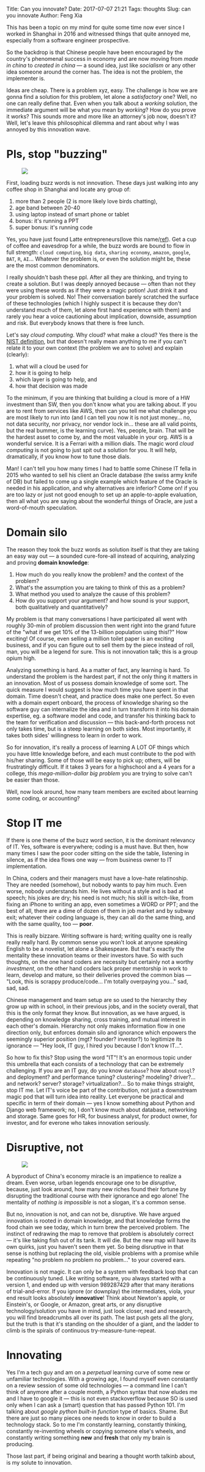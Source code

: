Title: Can you innovate?
Date: 2017-07-07 21:21
Tags: thoughts
Slug: can you innovate
Author: Feng Xia


This has been a topic on my mind for quite some time now ever since I
worked in Shanghai in 2016 and witnessed things that quite annoyed me,
especially from a software engineer prospective. 

So the backdrop is that Chinese people have been encouraged by
the country's phenomenal success in economy and are now moving from _made in
china_ to _created in china_ &mdash; a sound idea, just like
_socialism_ or any other idea someone around the corner has. The
idea is not the problem, the implementer is.

Ideas are cheap. There is a problem xyz, easy. The challenge is how we
are gonna find a solution for this problem, let alone a _satisfactory_
one? Well, no one can really define that. Even when you talk about a
_working_ solution, the immediate argument will be what you mean by
_working_? How do you prove it works? This sounds more and more like
an attorney's job now, doesn't it? Well, let's leave this
philosophical dilemma and rant about why I was annoyed by this
innovation wave.

# Pls, stop "buzzing"

<figure class="col l6 m6 s12">
  <img src="{{SITEURL}}/images/funny/startup.jpg"/>
</figure>

First, loading buzz words is not innovation.  These days just walking
into any coffee shop in Shanghai and locate any group of:

1. more than 2 people (2 is more likely love birds chatting), 
2. age band between 20-40
3. using laptop instead of smart phone or tablet
4. bonus: it's running a PPT
5. super bonus: it's running code

Yes, you have just found <span class="myhighlight"> Latte
entrepreneurs</span>(love this name/[ref][2]). Get a cup of coffee and
eavesdrop for a while, the buzz words are bound to flow in full
strength: `cloud computing`, `big data`, `sharing economy`, `amazon`,
`google`, `BAT`, `R`, `AI`...  Whatever the problem is, or even the
solution might be, these are the most common denominators.

[2]: https://www.peterjthomson.com/latte-entrepreneur/

I really shouldn't bash these ppl. After all they are thinking, and
trying to create a solution. But I was deeply annoyed because &mdash;
often than not they were using these words <span class="myhighlight">as
if they were a magic potion</span>! Just drink it and your problem is
solved. No! Their conversation barely scratched the surface of these
technologies (which I highly suspect it is because they don't
understand much of them, let alone first hand experience with them)
and rarely you hear a voice cautioning about implication, downside,
assumption and risk. But everybody knows that there is <span
class="myhighlight">free lunch</span>.

Let's say _cloud computing_. Why cloud? what make a cloud? Yes
there is the [NIST definition][1], but that doesn't really mean
anything to me if you can't relate it to your own context (the problem
we are to solve) and explain (clearly):

1. what will a cloud be used for
2. how it is going to help
3. which layer is going to help, and
4. how that decision was made

To the minimum, if you are thinking that building a cloud is more of a
HW investment than SW, then you don't know what you are talking
about. If you are to rent from services like AWS, 
then can you tell me <span class="myhighlight">what challenge you 
are most likely to run into</span> (and I can tell you now it is
not just money... no, not data security, nor privacy, nor vendor lock
in... these are all valid points, but the real bummer, is the learning
curve). <span class="myhighlight">Yes, people, brain</span>.  That
will be the hardest asset to come by, and the most valuable in your
org. AWS is a wonderful service. It is a Ferrari with a million
dials. The magic word _cloud computing_ is not going to just spit out
a solution for you. It will help, dramatically, if you know how to
tune those dials.

Man! I can't tell you how many times I had to battle
some Chinese IT fella in 2015 who wanted to sell his client
an Oracle database (the swiss army knife of DB) but
failed to come up a single example which feature of the Oracle is
needed in his application, and why alternatives are inferior? Come
on! if you are too lazy or just not good enough to set up an
apple-to-apple evaluation, then all what you are saying about the
wonderful things of Oracle, are just a word-of-mouth speculation.


[1]: http://nvlpubs.nist.gov/nistpubs/Legacy/SP/nistspecialpublication800-145.pdf

# Domain silo

The reason they took the buzz words as solution itself is that they
are taking an easy way out &mdash; a sounded cure-fore-all instead of
acquiring, analyzing and proving **domain knowledge**:

1. How much do you really know the problem?  and the context of the
   problem?
2. What's the assumption you are taking to think of this as a problem?
3. What method you used to analyze the cause of this problem?
4. How do you support your argument? and how sound is your support,
   both qualitatively and quantitatively?

My problem is that many conversations I have participated all went
with roughly 30-min of problem discussion then went right into
the grand future of the "what if we get 10% of the
13-billion population using this!?" How exciting! <span
class="myhighlight">Of course, even selling a million toilet paper is
an exciting business, and if you can figure out to sell them by the
piece instead of roll, man, you will be a legend for sure</span>.
This is not innovation talk; this is a group opium high.

Analyzing something is hard. As a matter of fact, any learning is
hard. To understand the problem is the hardest part, if not the only
thing it matters in an innovation. Most of us possess domain knowledge
of some sort. The quick measure I would suggest is how much time you
have spent in that domain. Time doesn't cheat, and practice does make
one perfect. So even with a domain expert onboard, the process of
knowledge sharing so the software guy can <span
class="myhighlight">internalize</span> the idea and in turn transform
it into his domain expertise, eg. a software model and code, and
transfer his thinking back to the team for verification and discussion
&mdash; this back-and-forth process not only takes time, but is a
steep learning on both sides. Most importantly, <span
class="myhighlight">it takes both sides' willingness to learn</span>
in order to work.

So for innovation, it's really a process of learning A LOT OF things
which you have little knowledge before, and each must contribute to
the pod with his/her sharing. Some of those will be easy to pick up;
others, will be frustratingly difficult. If it takes 3 years for a
highschool and a 4 years for a college, this _mega-million-dollar big
problem_ you are trying to solve can't be easier than those.

Well, now look around, how many team members are excited about
learning some coding, or accounting?

# Stop IT me

If there is one theme of the buzz word section, it is
the dominant relevancy of IT. Yes, software is everywhere; coding is a
must have. But then, how many times I saw the poor coder sitting on
the side the table, listening in silence, as if the idea flows one way
&mdash; from business owner to IT implementation.

In China, coders and their managers must have a love-hate
relatinoship. They are needed (somehow), but nobody wants to pay him
much. Even worse, nobody understands him. He lives without a style and
is bad at speech; his jokes are dry; his need is not much; his skill
is witch-like, from fixing an iPhone to writing an app, even sometimes
a WORD or PPT; and <span class="myhighlight"> the best of all, there
are a dime of dozen of them</span> in job market and by subway exit;
whatever their coding language is, they can all do the same thing, and
with the same quality, too &mdash; **poor**.

This is really bizzare. Writing software is hard; writing quality one
is really really really hard. By common sense you won't look at anyone
speaking English to be a novelist, let alone a Shakespeare. But that's
exactly the mentality these innovation teams or their investors
have. So with such thoughts, on the one hand coders are necessity but
certainly not a worthy _investment_, on the other hand coders lack proper
mentorship in work to learn, develop and mature, so their deliveries
proved the common bias &mdash; "Look, this is scrappy
produce/code... I'm totally overpaying you..." sad, sad, sad.

Chinese management and team setup are so used to the hierarchy they
grow up with in school, in their previous jobs, and in the society
overall, that this is the only format they know. But innovation, as we
have argued, is depending on knowledge sharing, cross training, and
mutual interest in each other's domain. Hierarchy not only makes
information flow in one direction only, but enforces domain silo and
ignorance which enpowers the seemingly superior position (mgt? founder? investor?)
to legitimize its ignorance &mdash; "Hey look, IT guy, I hired you
because I don't know IT...".

So how to fix this? Stop using the word "IT"! It's an enormous topic
under this umbrella that each consists of a technology that can be
extremely challenging. If you are an IT guy, do you know `database`?
how about `nosql`? and deployment? and performance tuning? clustering?
modeling?  driver?... and network? server? storage?
virtualization?... So to make things straight, <span
class="myhighlight">stop IT me</span>. Let IT's voice be part of the
contribution, not just a downstream magic pod that will turn idea into
reality. Let everyone be <span class="myhighlight">practical</span> 
and <span class="myhighlight">specific</span> in term of their domain &mdash; yes
I know something about Python and Django web framework; no, I don't
know much about database, networking and storage. Same goes for HR,
for business analyst, for product owner, for investor, and for everone
who takes innovation seriously. 

# Disruptive, not

<figure class="col l6 m6 s12">
  <img src="{{SITEURL}}/images/funny/disruptive.jpg"/>
</figure>

A byproduct of China's economy miracle is an impatience to realize a
dream. Even worse, urban legends encourage one to be _disruptive_,
because, just look around, how many new riches found their fortune by
disrupting the traditional course with their ignorance and ego alone!
The mentality of _nothing is impossible_ is not a slogan, it's a
common sense.

But no, innovation is not, and can not be, disruptive. We have argued
innovation is rooted in domain knowledge, and that knowledge forms the
food chain we see today, which in turn brew the perceived problem. The
instinct of redrawing the map to remove that problem is absolutely
correct &mdash; it's like taking fish out of its tank. It will
die. But the new map will have its own quirks, just you haven't seen
them yet. <span class="myhighlight">So being disruptive in that sense
is nothing but replacing the old, visible problems with a promise
while repeating "no problem no problem no problem..." to your covered
ears</span>.

Innovation is not magic. It can only be a system with feedback loop
that can be continuously tuned. Like writing software, you always
started with a version 1, and ended up with version 989287429 after
that many iterations of trial-and-error. If you ignore (or downplay)
the intermediates, viola, your end result looks absolutely
**innovative**!  Think about Newton's apple, or Einstein's, or Google,
or Amazon, great arts, or any disruptive technology/solution you have
in mind, just look closer, read and research, you will find
breadcrumbs all over its path. The last push gets all the glory, but
the truth is that it's standing on the shoulder of a giant, and the
ladder to climb is the <span class="myhighlight">spirals of continuous try-measure-tune-repeat</span>.

# Innovating

Yes I'm a tech guy and am on a _perpetual_ learning curve of some new
or unfamiliar technologies. With a growing age, I found myself even
constantly on a review session of some old technologies &mdash; a
command line I can't think of anymore after a couple month, a Python
syntax that now eludes me and I have to google it &mdash; this is not
even stackoverflow because SO is used only when I can ask a (smart)
question that has passed Python 101. I'm talking about _google python
built-in function_ type of basics. Shame. But there are just so many
pieces one needs to know in order to build a technology stack.  So to
me I'm constantly learning, constantly thinking, constantly
re-inventing wheels or copying someone else's wheels, and constantly
writing something **new** and **fresh** that only my brain is
producing.

Those last part, if being original and bearing a thought worth
talkinb about, is my solute to innovation.


